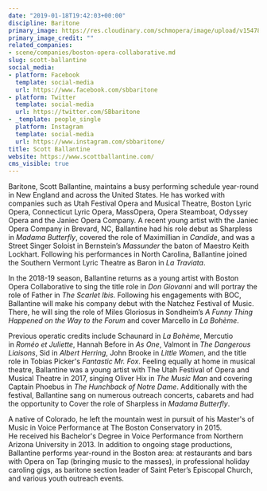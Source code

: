 ```yaml
---
date: "2019-01-18T19:42:03+00:00"
discipline: Baritone
primary_image: https://res.cloudinary.com/schmopera/image/upload/v1547840349/media/2019/01/ScottBallantine.png
primary_image_credit: ""
related_companies:
- scene/companies/boston-opera-collaborative.md
slug: scott-ballantine
social_media:
- platform: Facebook
  template: social-media
  url: https://www.facebook.com/sbbaritone
- platform: Twitter
  template: social-media
  url: https://twitter.com/SBbaritone
- _template: people_single
  platform: Instagram
  template: social-media
  url: https://www.instagram.com/sbbaritone/
title: Scott Ballantine
website: https://www.scottballantine.com/
cms_visible: true
---
```

Baritone, Scott Ballantine, maintains a busy performing schedule year-round in New England and across the United States. He has worked with companies such as Utah Festival Opera and Musical Theatre, Boston Lyric Opera, Connecticut Lyric Opera, MassOpera, Opera Steamboat, Odyssey Opera and the Janiec Opera Company. A recent young artist with the Janiec Opera Company in Brevard, NC, Ballantine had his role debut as Sharpless in _Madama Butterfly_, covered the role of Maximillian in _Candide_, and was a Street Singer Soloist in Bernstein’s _Massunder_ the baton of Maestro Keith Lockhart. Following his performances in North Carolina, Ballantine joined the Southern Vermont Lyric Theatre as Baron in _La Traviata_.

In the 2018-19 season, Ballantine returns as a young artist with Boston Opera Collaborative to sing the title role in _Don Giovanni_ and will portray the role of Father in _The Scarlet Ibis_. Following his engagements with BOC, Ballantine will make his company debut with the Natchez Festival of Music. There, he will sing the role of Miles Gloriosus in Sondheim’s _A Funny Thing Happened on the Way to the Forum_ and cover Marcello in _La Bohème_.

Previous operatic credits include Schaunard in _La Bohème_, Mercutio in _Roméo et Juliette_, Hannah Before in _As One_, Valmont in _The Dangerous Liaisons_, Sid in _Albert Herring_, John Brooke in _Little Women_, and the title role in Tobias Picker's _Fantastic Mr. Fox_. Feeling equally at home in musical theatre, Ballantine was a young artist with The Utah Festival of Opera and Musical Theatre in 2017, singing Oliver Hix in _The Music Man_ and covering Captain Phoebus in _The Hunchback of Notre Dame_. Additionally with the festival, Ballantine sang on numerous outreach concerts, cabarets and had the opportunity to Cover the role of Sharpless in _Madama Butterfly_.

A native of Colorado, he left the mountain west in pursuit of his Master's of Music in Voice Performance at The Boston Conservatory in 2015. He received his Bachelor's Degree in Voice Performance from Northern Arizona University in 2013. In addition to ongoing stage productions, Ballantine performs year-round in the Boston area: at restaurants and bars with Opera on Tap (bringing music to the masses), in professional holiday caroling gigs, as baritone section leader of Saint Peter’s Episcopal Church, and various youth outreach events.